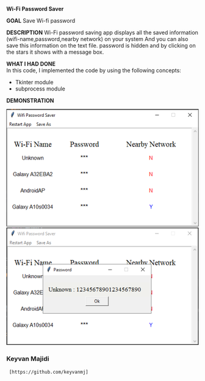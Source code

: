**Wi-Fi Password Saver**  

**GOAL**
Save Wi-fi password

**DESCRIPTION**
Wi-Fi password saving app displays all the saved information (wifi-name,password,nearby network) on your system
And you can also save this information on the text file.
password is hidden and by clicking on the stars it shows with a message box.


**WHAT I HAD DONE**  
In this code, I implemented the code by using the following concepts:
+ Tkinter module
+ subprocess module

**DEMONSTRATION**  

![image](./images/wifi_password_saver1.png)
![image](./images/wifi_password_saver2.png)

### Keyvan Majidi ###
     [https://github.com/keyvanmj]
